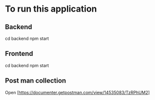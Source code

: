 # To run this application

## Backend

cd backend 
npm start

## Frontend
cd backend 
npm start

## Post man collection

Open [https://documenter.getpostman.com/view/14535083/TzRPhUM2]
